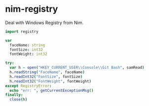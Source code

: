 # nim-registry

Deal with Windows Registry from Nim.

```nim
import registry

var
  faceName: string
  fontSize: int32
  fontWeight: int32 

try:
  var h = open("HKEY_CURRENT_USER\\Console\\Git Bash", samRead)
  h.readString("FaceName", faceName)
  h.readInt32("FontSize", fontSize)
  h.readInt32("FontWeight", fontWeight)
except RegistryError:
  echo "err: ", getCurrentExceptionMsg()
finally:
  close(h)
```
